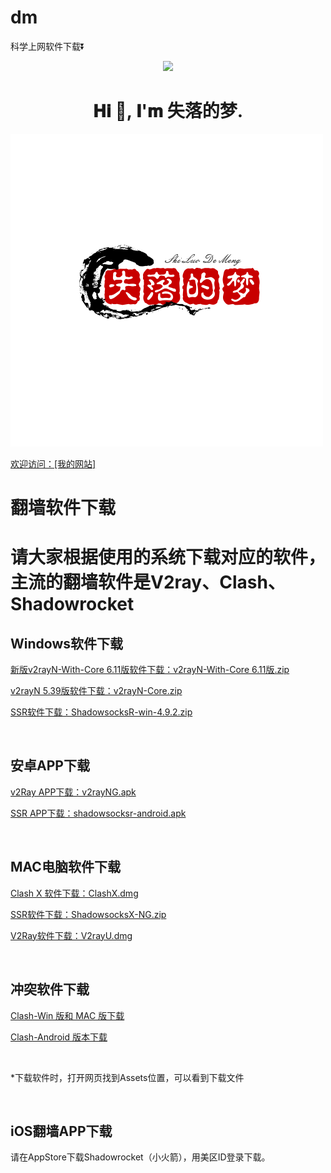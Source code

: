 # dm
科学上网软件下载⏬
<p align="center">
<a href="https://hits.seeyoufarm.com"><img src="https://hits.seeyoufarm.com/api/count/incr/badge.svg?url=https%3A%2F%2Fgithub.com%2Fwurendi001%2Fdm&count_bg=%233DBAC8&title_bg=%230456EF&icon=storybook.svg&icon_color=%23FA0086&title=%E8%AE%BF%E9%97%AE%E7%BB%9F%E8%AE%A1&edge_flat=false"/></a>
</p>
<h1 align="center"> 𝐇𝐢  👋, 𝐈'𝐦 失落的梦. </h1>
<p><img alt="Magic Code Wizards" src="https://raw.githubusercontent.com/wurendi001/dm/main/%E5%A4%B1%E8%90%BD%E7%9A%84%E6%A2%A6logo.png"/></p>
<p><a href="https://www.kehu33.asia/">欢迎访问：[我的网站]</a></p>
</p>
<h1>翻墙软件下载<h1>
<p>请大家根据使用的系统下载对应的软件，主流的翻墙软件是V2ray、Clash、Shadowrocket<br>
</p>
<h2>Windows软件下载</h2>
<p><a href="https://github.com/wurendi001/dm/releases/latest" target="_blank">新版v2rayN-With-Core 6.11版软件下载：v2rayN-With-Core 6.11版.zip</a></p>
<p><a href="https://github.com/2dust/v2rayN/releases/latest" target="_blank">v2rayN 5.39版软件下载：v2rayN-Core.zip</a></p>
<p><a href="https://github.com/shadowsocksrr/shadowsocksr-csharp/releases" target="_blank">SSR软件下载：ShadowsocksR-win-4.9.2.zip</a></p >
<br>
<h2>安卓APP下载</h2>
<P><a href="https://github.com/2dust/v2rayNG/releases/latest" target="_blank">v2Ray APP下载：v2rayNG.apk</a></P>
<P><a href="https://github.com/shadowsocksrr/shadowsocksr-android/releases" target="_blank">SSR APP下载：shadowsocksr-android.apk</a></P>
<br>
<h2>MAC电脑软件下载</h2>
<P><a href="https://github.com/yichengchen/clashX/releases" target="_blank">Clash X 软件下载：ClashX.dmg</a></P>
<P><a href="https://github.com/qinyuhang/ShadowsocksX-NG-R/releases/download/1.4.4-r8/ShadowsocksX-NG-R8.dmg" target="_blank">SSR软件下载：ShadowsocksX-NG.zip</a></P>
<P><a href="https://github.com/yanue/V2rayU/releases" target="_blank">V2Ray软件下载：V2rayU.dmg</a></P>
<br>
<h2>冲突软件下载</h2>
<P><a href="https://github.com/Fndroid/clash_for_windows_pkg/releases" target="_blank">Clash-Win 版和 MAC 版下载</a></P>
<P><a href="https://github.com/Kr328/ClashForAndroid/releases" target="_blank">Clash-Android 版本下载</a></P>
<br>
<p>*下载软件时，打开网页找到Assets位置，可以看到下载文件</p><br>
<h2>iOS翻墙APP下载</h2>
<P>请在AppStore下载Shadowrocket（小火箭），用美区ID登录下载。</P>
